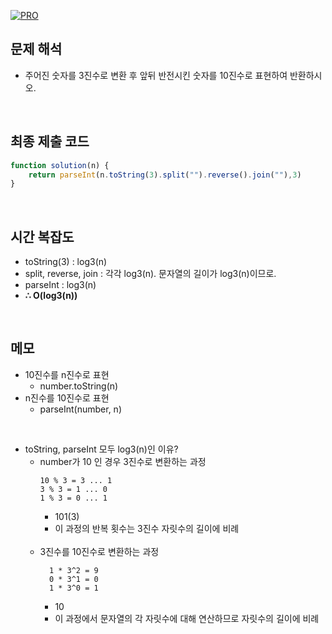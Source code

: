 [![PRO]][Link]

## 문제 해석

- 주어진 숫자를 3진수로 변환 후 앞뒤 반전시킨 숫자를 10진수로 표현하여 반환하시오.

<br>

## 최종 제출 코드

```js
function solution(n) {
    return parseInt(n.toString(3).split("").reverse().join(""),3)
}
```

<br>

## 시간 복잡도

- toString(3) : log3(n)
- split, reverse, join : 각각 log3(n). 문자열의 길이가 log3(n)이므로.
- parseInt : log3(n)
-   **∴ O(log3(n))**

<br>

## 메모

- 10진수를 n진수로 표현
  - number.toString(n)
- n진수를 10진수로 표현
  - parseInt(number, n)
<br>

- toString, parseInt 모두 log3(n)인 이유?
  - number가 10 인 경우 3진수로 변환하는 과정
    ```
    10 % 3 = 3 ... 1
    3 % 3 = 1 ... 0
    1 % 3 = 0 ... 1
    ```
    - 101(3)
    - 이 과정의 반복 횟수는 3진수 자릿수의 길이에 비례
    <br>
  - 3진수를 10진수로 변환하는 과정
    ```
      1 * 3^2 = 9
      0 * 3^1 = 0
      1 * 3^0 = 1
      ```
    - 10
    - 이 과정에서 문자열의 각 자릿수에 대해 연산하므로 자릿수의 길이에 비례
<!---------------------------------------------------------------------------->

[PRO]: https://github.com/GoSSaChin/algorithm-js/assets/107768516/67c43b52-bc3f-4571-a249-5519021afbb0
[Link]: https://school.programmers.co.kr/learn/courses/30/lessons/68935
